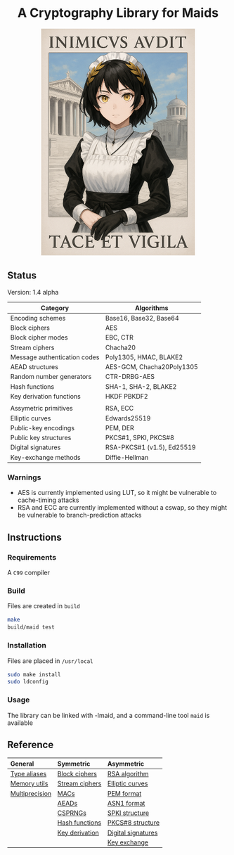 <div align="center">
    <h1>A Cryptography Library for Maids</h1>
    <img src="poster.png" width="350">
</div>

## Status
Version: 1.4 alpha

| Category                     | Algorithms                 |
| -----------------------------|----------------------------|
| Encoding schemes             | Base16, Base32, Base64     |
| Block ciphers                | AES                        |
| Block cipher modes           | EBC, CTR                   |
| Stream ciphers               | Chacha20                   |
| Message authentication codes | Poly1305, HMAC, BLAKE2     |
| AEAD structures              | AES-GCM, Chacha20Poly1305  |
| Random number generators     | CTR-DRBG-AES               |
| Hash functions               | SHA-1, SHA-2, BLAKE2       |
| Key derivation functions     | HKDF PBKDF2                |
|                              |                            |
| Assymetric primitives        | RSA, ECC                   |
| Elliptic curves              | Edwards25519               |
| Public-key encodings         | PEM, DER                   |
| Public key structures        | PKCS#1, SPKI, PKCS#8       |
| Digital signatures           | RSA-PKCS#1 (v1.5), Ed25519 |
| Key-exchange methods         | Diffie-Hellman             |

### Warnings
- AES is currently implemented using LUT, so it might be
vulnerable to cache-timing attacks
- RSA and ECC are currently implemented without a cswap, so they might be
vulnerable to branch-prediction attacks

## Instructions
### Requirements
A `C99` compiler

### Build
Files are created in `build`
```sh
make
build/maid test
```

### Installation
Files are placed in `/usr/local`
```sh
sudo make install
sudo ldconfig
```

### Usage
The library can be linked with -lmaid, and a command-line tool `maid` is
available

## Reference
| General                             | Symmetric                           | Asymmetric                          |
|:------------------------------------|:------------------------------------|:------------------------------------|
| [Type aliases](docs/types.md)       | [Block ciphers](docs/block.md)      | [RSA algorithm](docs/rsa.md)        |
| [Memory utils](docs/mem.md)         | [Stream ciphers](docs/stream.md)    | [Elliptic curves](docs/ecc.md)      |
| [Multiprecision](docs/mp.md)        | [MACs](docs/mac.md)                 | [PEM format](docs/pem.md)           |
|                                     | [AEADs](docs/aead.md)               | [ASN1 format](docs/asn1.md)         |
|                                     | [CSPRNGs](docs/rng.md)              | [SPKI structure](docs/spki.md)      |
|                                     | [Hash functions](docs/hash.md)      | [PKCS#8 structure](docs/pkcs8.md)   |
|                                     | [Key derivation](docs/kdf.md)       | [Digital signatures](docs/sign.md)  |
|                                     |                                     | [Key exchange](docs/kex.md)         |
